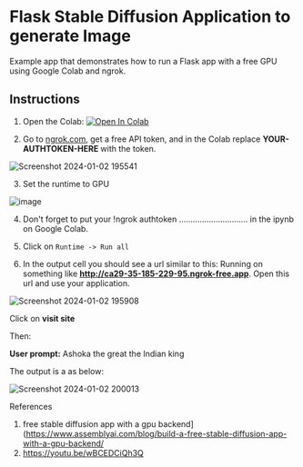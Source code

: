 # Flask Stable Diffusion Application to generate Image 

Example app that demonstrates how to run a Flask app with a free GPU using Google Colab and ngrok.



## Instructions

1. Open the Colab: [![Open In Colab](https://colab.research.google.com/assets/colab-badge.svg)](https://colab.research.google.com/github/ParthaPRay/Flask-Stable-Diffusion-Model-ngrok/blob/main/notebook.ipynb)



2. Go to [ngrok.com](ngrok.com), get a free API token, and in the Colab replace **YOUR-AUTHTOKEN-HERE** with the token.

  ![Screenshot 2024-01-02 195541](https://github.com/ParthaPRay/Flask-Stable-Diffusion-Model-ngrok/assets/1689639/c0e1cccf-9e69-445f-b648-fc68e589bbc7)


3. Set the runtime to GPU

  ![image](https://github.com/ParthaPRay/Flask-Stable-Diffusion-Model-ngrok/assets/1689639/4bff0cb3-060a-4860-980e-6f05259889f1)


4. Don't forget to put your !ngrok authtoken .............................. in the ipynb on Google Colab.

5. Click on `Runtime -> Run all`

6. In the output cell you should see a url similar to this: Running on something like **http://ca29-35-185-229-95.ngrok-free.app**. Open this url and use your application.

![Screenshot 2024-01-02 195908](https://github.com/ParthaPRay/Flask-Stable-Diffusion-Model-ngrok/assets/1689639/48e72051-ce34-42f6-b5c1-85e6ec87554f)

Click on **visit site**

Then:

**User prompt:** Ashoka the great the Indian king

The output is a as below:

![Screenshot 2024-01-02 200013](https://github.com/ParthaPRay/Flask-Stable-Diffusion-Model-ngrok/assets/1689639/5a8525df-e16f-49db-b670-32b942439dc6)


References

1. free stable diffusion app with a gpu backend](https://www.assemblyai.com/blog/build-a-free-stable-diffusion-app-with-a-gpu-backend/
2. https://youtu.be/wBCEDCiQh3Q
